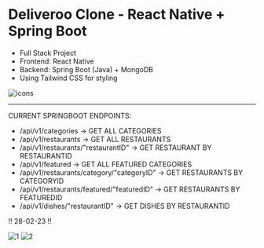 # Deliveroo Clone - React Native + Spring Boot

- Full Stack Project
- Frontend: React Native
- Backend: Spring Boot (Java) + MongoDB
- Using Tailwind CSS for styling

![icons](https://user-images.githubusercontent.com/120139042/222002505-45ce269a-7a2e-4fa6-89d1-cced38a72d39.png)

---------------

CURRENT SPRINGBOOT ENDPOINTS:

- /api/v1/categories  ->  GET ALL CATEGORIES
- /api/v1/restaurants  ->  GET ALL RESTAURANTS
- /api/v1/restaurants/"restaurantID"  ->  GET RESTAURANT BY RESTAURANTID
- /api/v1/featured  ->  GET ALL FEATURED CATEGORIES
- /api/v1/restaurants/category/"categoryID"  ->  GET RESTAURANTS BY CATEGORYID
- /api/v1/restaurants/featured/"featuredID"  ->  GET RESTAURANTS BY FEATUREDID
- /api/v1/dishes/"restaurantID"  ->  GET DISHES BY RESTAURANTID


!! 28-02-23 !!

![1](https://user-images.githubusercontent.com/120139042/221999275-16d1675c-78f3-467b-86be-fa7eac934482.png) ![2](https://user-images.githubusercontent.com/120139042/221999297-01545ea5-e80e-4e1c-abbf-2b84471216a8.png)
